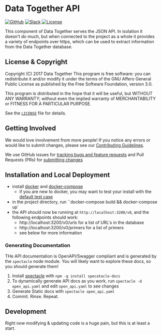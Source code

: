 # Data Together API

<!-- Repo Badges for: Github Project, Slack, License-->

[![GitHub](https://img.shields.io/badge/project-Data_Together-487b57.svg?style=flat-square)](http://github.com/datatogether)
[![Slack](https://img.shields.io/badge/slack-Archivers-b44e88.svg?style=flat-square)](https://archivers-slack.herokuapp.com/)
[![License](https://img.shields.io/github/license/datatogether/api.svg)](./LICENSE) 

This component of Data Together serves the JSON API. In isolation it doesn't do much, but when connected to the project as a whole it provides a variety of endpoints over https, which can be used to extract information from the Data Together database. 

## License & Copyright

Copyright (C) 2017 Data Together
This program is free software: you can redistribute it and/or modify it under
the terms of the GNU Affero General Public License as published by the Free Software
Foundation, version 3.0.

This program is distributed in the hope that it will be useful, but WITHOUT ANY
WARRANTY; without even the implied warranty of MERCHANTABILITY or FITNESS FOR A
PARTICULAR PURPOSE.

See the [`LICENSE`](./LICENSE) file for details.

## Getting Involved

We would love involvement from more people! If you notice any errors or would like to submit changes, please see our [Contributing Guidelines](./.github/CONTRIBUTING.md). 

We use GitHub issues for [tracking bugs and feature requests](https://github.com/datatogether/api/issues) and Pull Requests (PRs) for [submitting changes](https://github.com/datatogether/api/pulls)

## Installation and Local Deployment

- install [docker](https://www.docker.com/) and [docker-compose](https://docs.docker.com/compose/)
  - if you are new to docker, you may want to test your install with the [default test case](https://docs.docker.com/compose/gettingstarted/)
- in the project directory, run ``docker-compose build && docker-compose up`
- the API should now be running at `http://localhost:3200/v0`, and the following endpoints should work:
  - http://localhost:3200/v0/urls for a list of URL's in the database
  - http://localhost:3200/v0/primers for a list of primers
  - see below for more information
  
  
### Generating Documentation

THe API documentation is OpenAPI/Swagger compliant and is generated by the `spectacle` node module. You will likely want to explore these docs, so you should generate them!

1. Install [spectacle](https://github.com/sourcey/spectacle) with `npm -g install specatacle-docs`
2. To dynamically generate API docs as you work, run `spectacle -d open_api.yaml` and edit `open_api.yaml` to see changes
3. Generate Static docs with `spectacle open_api.yaml`
4. Commit. Rinse. Repeat.

## Development

Right now modifying & updating code is a huge pain, but this is at least a start.

